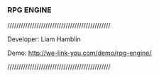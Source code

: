 ### RPG ENGINE ###

//////////////////////////////////////////////

Developer: Liam Hamblin

Demo: http://we-link-you.com/demo/rpg-engine/

//////////////////////////////////////////////